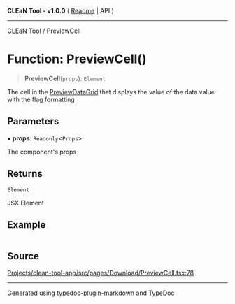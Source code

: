 **CLEaN Tool - v1.0.0** ( [Readme](../README.md) \| API )

***

[CLEaN Tool](../exports.md) / PreviewCell

# Function: PreviewCell()

> **PreviewCell**(`props`): `Element`

The cell in the [PreviewDataGrid](PreviewDataGrid.md) that displays the value of the data value with the flag formatting

## Parameters

▪ **props**: `Readonly`\<`Props`\>

The component's props

## Returns

`Element`

JSX.Element

## Example

```ts

```

## Source

[Projects/clean-tool-app/src/pages/Download/PreviewCell.tsx:78](https://github.com/yuckyh/clean-tool-app/)

***

Generated using [typedoc-plugin-markdown](https://www.npmjs.com/package/typedoc-plugin-markdown) and [TypeDoc](https://typedoc.org/)
